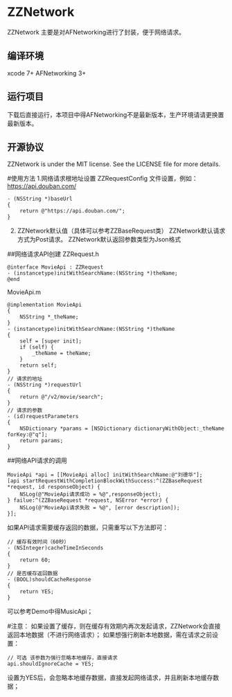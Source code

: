# ZZNetwork
ZZNetwork 主要是对AFNetworking进行了封装，便于网络请求。

## 编译环境
xcode 7+
AFNetworking 3+

## 运行项目
下载后直接运行，本项目中得AFNetworking不是最新版本，生产环境请请更换置最新版本。

## 开源协议
ZZNetwork is under the MIT license. See the LICENSE file for more details.

#使用方法
1.网络请求根地址设置
ZZRequestConfig 文件设置，例如：https://api.douban.com/
```
- (NSString *)baseUrl
{
	return @"https://api.douban.com/";
}
```
2. ZZNetwork默认值（具体可以参考ZZBaseRequest类）
ZZNetwork默认请求方式为Post请求。
ZZNetwork默认返回参数类型为Json格式

##网络请求API创建
ZZRequest.h
```
@interface MovieApi : ZZRequest
- (instancetype)initWithSearchName:(NSString *)theName;
@end
```
MovieApi.m
```
@implementation MovieApi
{
	NSString *_theName;
}
- (instancetype)initWithSearchName:(NSString *)theName
{
	self = [super init];
	if (self) {
		_theName = theName;
	}
	return self;
}
// 请求的地址
- (NSString *)requestUrl
{
	return @"/v2/movie/search";
}
// 请求的参数
- (id)requestParameters
{
	NSDictionary *params = [NSDictionary dictionaryWithObject:_theName forKey:@"q"];
	return params;
}
```
##网络API请求的调用
```
MovieApi *api = [[MovieApi alloc] initWithSearchName:@"刘德华"];
[api startRequestWithCompletionBlockWithSuccess:^(ZZBaseRequest *request, id responseObject) {
    NSLog(@"MovieApi请求成功 = %@",responseObject);	
} failue:^(ZZBaseRequest *request, NSError *error) {
    NSLog(@"MovieApi请求失败 = %@", [error description]);
}];
```
如果API请求需要缓存返回的数据，只需重写以下方法即可：
```
// 缓存有效时间（60秒）
- (NSInteger)cacheTimeInSeconds
{
    return 60;
}
// 是否缓存返回数据
- (BOOL)shouldCacheResponse
{
    return YES;
}
```
可以参考Demo中得MusicApi；

#注意：
如果设置了缓存，则在缓存有效期内再次发起请求，ZZNetwork会直接返回本地数据（不进行网络请求）；
如果想强行刷新本地数据，需在请求之前设置：
```
// 可选 该参数为强行忽略本地缓存，直接请求
api.shouldIgnoreCache = YES;
```
设置为YES后，会忽略本地缓存数据，直接发起网络请求，并且刷新本地缓存数据；